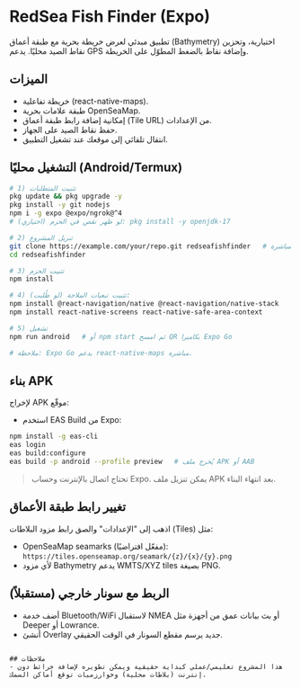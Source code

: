 # RedSea Fish Finder (Expo)

تطبيق مبدئي لعرض خريطة بحرية مع طبقة أعماق (Bathymetry) اختيارية،
وتحزين نقاط الصيد محليًا. يدعم GPS وإضافة نقاط بالضغط المطوّل على الخريطة.

## الميزات
- خريطة تفاعلية (react-native-maps).
- طبقة علامات بحرية OpenSeaMap.
- إمكانية إضافة رابط طبقة أعماق (Tile URL) من الإعدادات.
- حفظ نقاط الصيد على الجهاز.
- انتقال تلقائي إلى موقعك عند تشغيل التطبيق.

## التشغيل محليًا (Android/Termux)
```bash
# 1) تثبيت المتطلبات
pkg update && pkg upgrade -y
pkg install -y git nodejs
npm i -g expo @expo/ngrok@^4
# (اختياري) لو ظهر نقص في الحزم: pkg install -y openjdk-17

# 2) تنزيل المشروع
git clone https://example.com/your/repo.git redseafishfinder   # أو انسخ المجلد مباشرة
cd redseafishfinder

# 3) تثبيت الحزم
npm install

# 4) تثبيت تبعيات الملاحة (لو طُلبت):
npm install @react-navigation/native @react-navigation/native-stack
npm install react-native-screens react-native-safe-area-context

# 5) تشغيل
npm run android   # أو npm start ثم امسح QR بكاميرا Expo Go

# ملاحظة: Expo Go يدعم react-native-maps مباشرة.
```

## بناء APK
لإخراج APK موقّع:
- استخدم EAS Build من Expo:
```bash
npm install -g eas-cli
eas login
eas build:configure
eas build -p android --profile preview   # يُخرج ملف APK أو AAB
```
> تحتاج اتصال بالإنترنت وحساب Expo. يمكن تنزيل ملف APK بعد انتهاء البناء.

## تغيير رابط طبقة الأعماق
اذهب إلى "الإعدادات" والصق رابط مزود البلاطات (Tiles) مثل:
- OpenSeaMap seamarks (مفعّل افتراضيًا): `https://tiles.openseamap.org/seamark/{z}/{x}/{y}.png`
- لأي مزود Bathymetry يدعم WMTS/XYZ tiles بصيغة PNG.

## الربط مع سونار خارجي (مستقبلاً)
- أضف خدمة Bluetooth/WiFi لاستقبال NMEA أو بث بيانات عمق من أجهزة مثل Deeper أو Lowrance.
- أنشئ Overlay جديد يرسم مقطع السونار في الوقت الحقيقي.
```

## ملاحظات
- هذا المشروع تعليمي/عملي كبداية حقيقية ويمكن تطويره لإضافة خرائط دون إنترنت (بلاطات محلية) وخوارزميات توقع أماكن السمك.
```